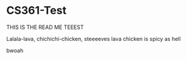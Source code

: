 # CS361-Test

THIS IS THE READ ME TEEEST

Lalala-lava, chichichi-chicken, steeeeves lava chicken is spicy as hell

bwoah

